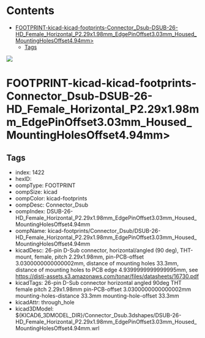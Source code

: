 



Contents
========

* [FOOTPRINT-kicad-kicad-footprints-Connector_Dsub-DSUB-26-HD_Female_Horizontal_P2.29x1.98mm_EdgePinOffset3.03mm_Housed_MountingHolesOffset4.94mm>](#footprint-kicad-kicad-footprints-connector_dsub-dsub-26-hd_female_horizontal_p229x198mm_edgepinoffset303mm_housed_mountingholesoffset494mm)
	* [Tags](#tags)
  
![][im]
# FOOTPRINT-kicad-kicad-footprints-Connector_Dsub-DSUB-26-HD_Female_Horizontal_P2.29x1.98mm_EdgePinOffset3.03mm_Housed_MountingHolesOffset4.94mm>

## Tags

- index: 1422
- hexID: 
- oompType: FOOTPRINT
- oompSize: kicad
- oompColor: kicad-footprints
- oompDesc: Connector_Dsub
- oompIndex: DSUB-26-HD_Female_Horizontal_P2.29x1.98mm_EdgePinOffset3.03mm_Housed_MountingHolesOffset4.94mm
- oompName: kicad-footprints/Connector_Dsub/DSUB-26-HD_Female_Horizontal_P2.29x1.98mm_EdgePinOffset3.03mm_Housed_MountingHolesOffset4.94mm
- kicadDesc: 26-pin D-Sub connector, horizontal/angled (90 deg), THT-mount, female, pitch 2.29x1.98mm, pin-PCB-offset 3.0300000000000002mm, distance of mounting holes 33.3mm, distance of mounting holes to PCB edge 4.9399999999999995mm, see https://disti-assets.s3.amazonaws.com/tonar/files/datasheets/16730.pdf
- kicadTags: 26-pin D-Sub connector horizontal angled 90deg THT female pitch 2.29x1.98mm pin-PCB-offset 3.0300000000000002mm mounting-holes-distance 33.3mm mounting-hole-offset 33.3mm
- kicadAttr: through_hole
- kicad3DModel: ${KICAD6_3DMODEL_DIR}/Connector_Dsub.3dshapes/DSUB-26-HD_Female_Horizontal_P2.29x1.98mm_EdgePinOffset3.03mm_Housed_MountingHolesOffset4.94mm.wrl



[im]: image.png
